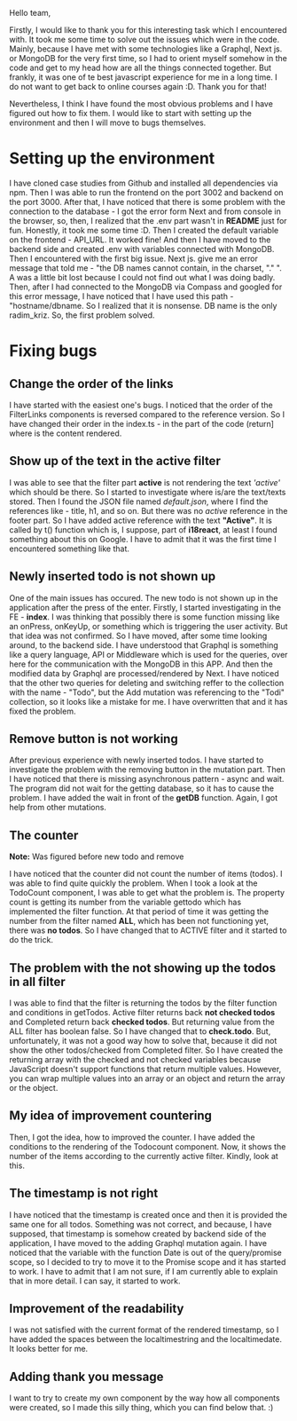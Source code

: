 
Hello team,

Firstly, I would like to thank you for this interesting task which I encountered with. It took me some time to solve out the issues which were in the code. Mainly, because I have met with some technologies like a Graphql, Next js. or MongoDB for the very first time, so I had to orient myself somehow in the code and get to my head how are all the things connected together. But frankly, it was one of te best javascript experience for me in a long time. I do not want to get back to online courses again :D. Thank you for that!

Nevertheless, I think I have found the most obvious problems and I have figured out how to fix them. I would like to start with setting up the environment and then I will move to bugs themselves. 

# Setting up the environment


I have cloned case studies from Github and installed all dependencies via npm. Then I was able to run the frontend on the port 3002 and backend on the port 3000. After that, I have noticed that there is some problem with the connection to the database - I got the error form Next and from console in the browser, so, then, I realized that the .env part wasn't in **README** just for fun. Honestly, it took me some time :D. Then I created the default variable on the frontend - API_URL. It worked fine! And then I have moved to the backend side and created .env with variables connected with MongoDB. Then I encountered with the first big issue.
Next js. give me an error message that told me - "the DB names cannot contain, in the charset, "." ". A was a little bit lost because I could not find out what I was doing badly. Then, after I had connected to the MongoDB via Compass and googled for this error message, I have noticed that I have used this path - "hostname/dbname. So I realized that it is nonsense. DB name is the only radim_kriz. So, the first problem solved.

# Fixing bugs

## Change the order of the links

I have started with the easiest one's bugs. I noticed that the order of the FilterLinks components is reversed compared to the reference version. So I have changed their order in the index.ts - in the part of the code (return] where is the content rendered. 

## Show up of the text in the active filter

I was able to see that the filter part **active** is not rendering the text *'active'* which should be there. So I started to investigate where is/are the text/texts stored. Then I found the JSON file named *default.json*, where I find the references like - title, h1, and so on. But there was no *active* reference in the footer part. So I have added active reference with the text **"Active"**. It is called by t() function which is, I suppose, part of **i18react**, at least I found something about this on Google. I have to admit that it was the first time I encountered something like that. 

## Newly inserted todo is not shown up

One of the main issues has occured. The new todo is not shown up in the application after the press of the enter. Firstly, I started investigating in the FE - **index**. I was thinking that possibly there is some function missing like an onPress, onKeyUp, or something which is triggering the user activity. But that idea was not confirmed. So I have moved, after some time looking around, to the backend side. I have understood that Graphql is something like a query language, API or Middleware which is used for the queries, over here for the communication with the MongoDB in this APP. And then the modified data by Graphql are processed/rendered by Next. I have noticed that the other two queries for deleting and switching reffer to the collection with the name - "Todo", but the Add mutation was referencing to the "Todi" collection, so it looks like a mistake for me. I have overwritten that and it has fixed the problem. 

## Remove button is not working

After previous experience with newly inserted todos. I have started to investigate the problem with the removing button in the mutation part. Then I have noticed that there is missing asynchronous pattern - async and wait. The program did not wait for the getting database, so it has to cause the problem. I have added the wait in front of the **getDB** function. Again, I got help from other mutations. 

## The counter

**Note:** Was figured before new todo and remove

I have noticed that the counter did not count the number of items (todos). I was able to find quite quickly the problem. When I took a look at the TodoCount component, I was able to get what the problem is. The property count is getting its number from the variable gettodo which has implemented the filter function. At that period of time it was getting the number from the filter named **ALL**, which has been not functioning yet, there was **no todos**. So I have changed that to ACTIVE filter and it started to do the trick. 

## The problem with the not showing up the todos in all filter

I was able to find that the filter is returning the todos by the filter function and conditions in getTodos. Active filter returns back **not checked todos** and Completed return back **checked todos**. But returning value from the ALL filter has boolean false. So I have changed that to **check.todo**. But, unfortunately, it was not a good way how to solve that, because it did not show the other todos/checked from Completed filter. So I have created the returning array with the checked and not checked variables because JavaScript doesn't support functions that return multiple values. However, you can wrap multiple values into an array or an object and return the array or the object.

## My idea of improvement countering

Then, I got the idea, how to improved the counter. I have added the conditions to the rendering of the Todocount component. Now, it shows the number of the items according to the currently active filter. Kindly, look at this.

## The timestamp is not right

I have noticed that the timestamp is created once and then it is provided the same one for all todos. Something was not correct, and because, I have supposed, that timestamp is somehow created by backend side of the application, I have moved to the adding Graphql mutation again. I have noticed that the variable with the function Date is out of the query/promise scope, so I decided to try to move it to the Promise scope and it has started to work. I have to admit that I am not sure, if I am currently able to explain that in more detail. I can say, it started to work. 

## Improvement of the readability 

I was not satisfied with the current format of the rendered timestamp, so I have added the spaces between the localtimestring and the localtimedate. It looks better for me. 

## Adding thank you message

I want to try to create my own component by the way how all components were created, so I made this silly thing, which you can find below that. :)